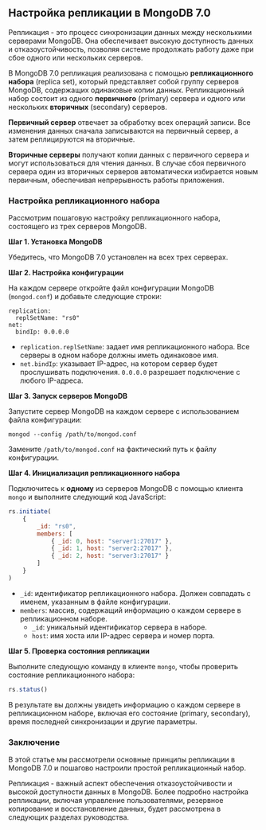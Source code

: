 ## Настройка репликации в MongoDB 7.0

Репликация - это процесс синхронизации данных между несколькими серверами MongoDB. Она обеспечивает высокую доступность данных и отказоустойчивость, позволяя системе продолжать работу даже при сбое одного или нескольких серверов.

В MongoDB 7.0 репликация реализована с помощью **репликационного набора** (replica set), который представляет собой группу серверов MongoDB, содержащих одинаковые копии данных. Репликационный набор состоит из одного **первичного** (primary) сервера и одного или нескольких **вторичных** (secondary) серверов. 

**Первичный сервер** отвечает за обработку всех операций записи. Все изменения данных сначала записываются на первичный сервер, а затем реплицируются на вторичные. 

**Вторичные серверы** получают копии данных с первичного сервера и могут использоваться для чтения данных. В случае сбоя первичного сервера один из вторичных серверов автоматически избирается новым первичным, обеспечивая непрерывность работы приложения.

### Настройка репликационного набора

Рассмотрим пошаговую настройку репликационного набора, состоящего из трех серверов MongoDB.

**Шаг 1. Установка MongoDB**

Убедитесь, что MongoDB 7.0 установлен на всех трех серверах.

**Шаг 2. Настройка конфигурации**

На каждом сервере откройте файл конфигурации MongoDB (`mongod.conf`) и добавьте следующие строки:

```
replication:
  replSetName: "rs0" 
net:
  bindIp: 0.0.0.0 
```

*   `replication.replSetName`: задает имя репликационного набора. Все серверы в одном наборе должны иметь одинаковое имя.
*   `net.bindIp`: указывает IP-адрес, на котором сервер будет прослушивать подключения. `0.0.0.0` разрешает подключение с любого IP-адреса. 

**Шаг 3. Запуск серверов MongoDB**

Запустите сервер MongoDB на каждом сервере с использованием файла конфигурации:

```
mongod --config /path/to/mongod.conf
```

Замените `/path/to/mongod.conf` на фактический путь к файлу конфигурации.

**Шаг 4. Инициализация репликационного набора**

Подключитесь к **одному** из серверов MongoDB с помощью клиента `mongo` и выполните следующий код JavaScript:

```javascript
rs.initiate(
    {
        _id: "rs0",
        members: [
            { _id: 0, host: "server1:27017" },
            { _id: 1, host: "server2:27017" },
            { _id: 2, host: "server3:27017" }
        ]
    }
)
```

*   `_id`: идентификатор репликационного набора. Должен совпадать с именем, указанным в файле конфигурации.
*   `members`: массив, содержащий информацию о каждом сервере в репликационном наборе.
    *   `_id`: уникальный идентификатор сервера в наборе.
    *   `host`: имя хоста или IP-адрес сервера и номер порта.

**Шаг 5. Проверка состояния репликации**

Выполните следующую команду в клиенте `mongo`, чтобы проверить состояние репликационного набора:

```javascript
rs.status()
```

В результате вы должны увидеть информацию о каждом сервере в репликационном наборе, включая его состояние (primary, secondary), время последней синхронизации и другие параметры.

###  Заключение

В этой статье мы рассмотрели основные принципы репликации в MongoDB 7.0 и пошагово настроили простой репликационный набор. 

Репликация - важный аспект обеспечения отказоустойчивости и высокой доступности данных в MongoDB. Более подробно настройка репликации, включая управление пользователями, резервное копирование и восстановление данных, будет рассмотрена в следующих разделах руководства. 
